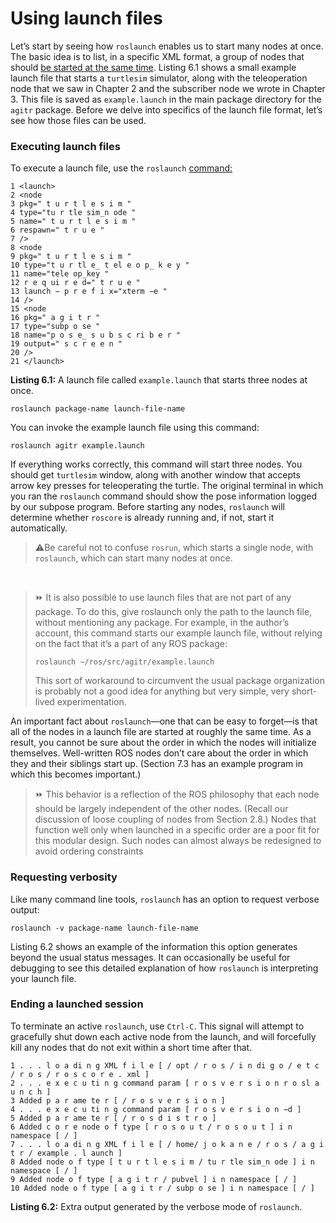 # Using launch files

Let’s start by seeing how `roslaunch` enables us to start many nodes at once. The basic idea
is to list, in a specific XML format, a group of nodes that should [be started at the same
time](http://wiki.ros.org/roslaunch/XML). 
Listing 6.1 shows a small example launch file that starts a `turtlesim` simulator,
along with the teleoperation node that we saw in Chapter 2 and the subscriber node we
wrote in Chapter 3. This file is saved as `example.launch` in the main package directory for
the `agitr` package. Before we delve into specifics of the launch file format, let’s see how
those files can be used.

### Executing launch files

To execute a launch file, use the `roslaunch` [command:](http://wiki.ros.org/roslaunch/CommandlineTools)
```
1 <launch>
2 <node
3 pkg=" t u r t l e s i m "
4 type="tu r tle sim_n ode "
5 name=" t u r t l e s i m "
6 respawn=" t r u e "
7 />
8 <node
9 pkg=" t u r t l e s i m "
10 type="t u r tl e_ t el e o p_ k e y "
11 name="tele op_key "
12 r e q ui r e d=" t r u e "
13 launch − p r e f i x="xterm −e "
14 />
15 <node
16 pkg=" a g i t r "
17 type="subp o se "
18 name="p o s e_ s u b s c ri b e r "
19 output=" s c r e e n "
20 />
21 </launch>
```

**Listing 6.1:** A launch file called `example.launch` that starts three nodes at once.


```
roslaunch package-name launch-file-name
```

You can invoke the example launch file using this command:

```
roslaunch agitr example.launch
```

If everything works correctly, this command will start three nodes. You should get `turtlesim` window, 
along with another window that accepts arrow key presses for teleoperating
the turtle. The original terminal in which you ran the `roslaunch` command should show
the pose information logged by our subpose program. Before starting any nodes, `roslaunch` 
will determine whether `roscore` is already running and, if not, start it automatically.

> ⚠️Be careful not to confuse `rosrun`, which starts a single node, with `roslaunch`, which
> can start many nodes at once.

<br />

> ⏩ It is also possible to use launch files that are not part of any package. To do this,
> give roslaunch only the path to the launch file, without mentioning any package.
> For example, in the author’s account, this command starts our example launch file,
> without relying on the fact that it’s a part of any ROS package:
>
> ```roslaunch ∼/ros/src/agitr/example.launch```
>
> This sort of workaround to circumvent the usual package organization is probably
> not a good idea for anything but very simple, very short-lived experimentation.

An important fact about `roslaunch`—one that can be easy to forget—is that all of the
nodes in a launch file are started at roughly the same time. As a result, you cannot be sure
about the order in which the nodes will initialize themselves. Well-written ROS nodes don’t
care about the order in which they and their siblings start up. (Section 7.3 has an example
program in which this becomes important.)

> ⏩ This behavior is a reflection of the ROS philosophy that each node should be largely
> independent of the other nodes. (Recall our discussion of loose coupling of nodes
> from Section 2.8.) Nodes that function well only when launched in a specific order
> are a poor fit for this modular design. Such nodes can almost always be redesigned
> to avoid ordering constraints


### Requesting verbosity

Like many command line tools, `roslaunch` has an option to request verbose output:

```
roslaunch -v package-name launch-file-name
```

Listing 6.2 shows an example of the information this option generates beyond the usual
status messages. It can occasionally be useful for debugging to see this detailed 
explanation of how `roslaunch` is interpreting your launch file.

### Ending a launched session

To terminate an active `roslaunch`, use `Ctrl-C`. This signal
will attempt to gracefully shut down each active node from the launch, and will forcefully
kill any nodes that do not exit within a short time after that.

```
1 . . . l o a di n g XML f i l e [ / opt / r o s / i n di g o / e t c / r o s / r o s c o r e . xml ]
2 . . . e x e c u ti n g command param [ r o s v e r s i o n r o sl a u n c h ]
3 Added p a r ame te r [ / r o s v e r s i o n ]
4 . . . e x e c u ti n g command param [ r o s v e r s i o n −d ]
5 Added p a r ame te r [ / r o s d i s t r o ]
6 Added c o r e node o f type [ r o s o u t / r o s o u t ] i n namespace [ / ]
7 . . . l o a di n g XML f i l e [ / home/ j o k a n e / r o s / a g i t r / example . l aunch ]
8 Added node o f type [ t u r t l e s i m / tu r tle sim_n ode ] i n namespace [ / ]
9 Added node o f type [ a g i t r / pubvel ] i n namespace [ / ]
10 Added node o f type [ a g i t r / subp o se ] i n namespace [ / ]
```
**Listing 6.2:** Extra output generated by the verbose mode of `roslaunch`.

